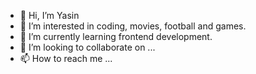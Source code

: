 - 👋 Hi, I’m Yasin 
- 👀 I’m interested in coding, movies, football and games.
- 🌱 I’m currently learning frontend development.
- 💞️ I’m looking to collaborate on ...
- 📫 How to reach me ...

<!---
YSNSVC/YSNSVC is a ✨ special ✨ repository because its `README.md` (this file) appears on your GitHub profile.
You can click the Preview link to take a look at your changes.
--->
